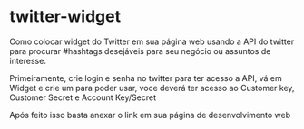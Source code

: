 # twitter-widget

Como colocar widget do Twitter em sua página web usando a API do twitter para procurar #hashtags desejáveis para seu negócio ou assuntos de interesse. 

Primeiramente, crie login e senha no twitter para ter acesso a API, vá em Widget e crie um para poder usar, voce deverá ter acesso ao Customer key, Customer Secret e Account Key/Secret

Após feito isso basta anexar o link em sua página de desenvolvimento web
